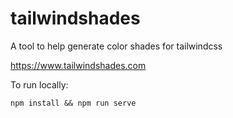 # tailwindshades

A tool to help generate color shades for tailwindcss

https://www.tailwindshades.com

To run locally:

```
npm install && npm run serve
```
